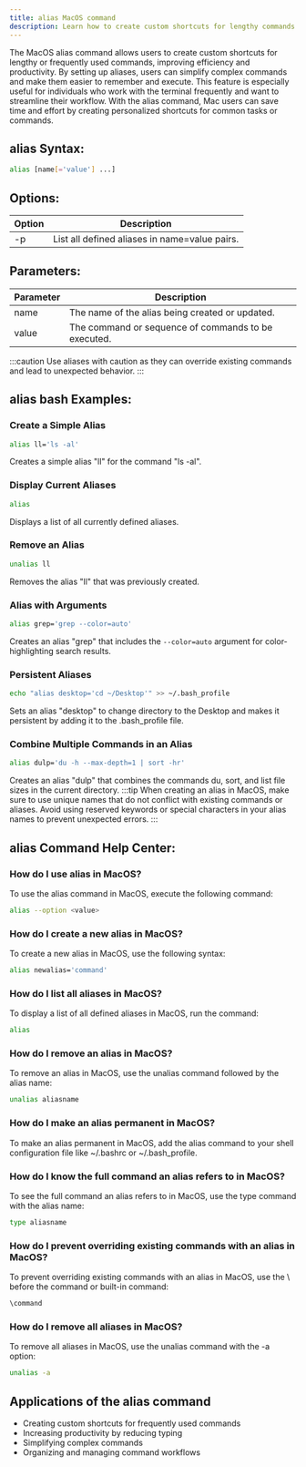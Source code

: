```yaml
---
title: alias MacOS command
description: Learn how to create custom shortcuts for lengthy commands on your Mac with the alias command.
---
```


The MacOS alias command allows users to create custom shortcuts for lengthy or frequently used commands, improving efficiency and productivity. By setting up aliases, users can simplify complex commands and make them easier to remember and execute. This feature is especially useful for individuals who work with the terminal frequently and want to streamline their workflow. With the alias command, Mac users can save time and effort by creating personalized shortcuts for common tasks or commands.
## alias Syntax:
```bash
alias [name[='value'] ...]
```
## Options:
| Option | Description                       |
|--------|-----------------------------------|
| -p     | List all defined aliases in name=value pairs. |

## Parameters:
| Parameter | Description                                              |
|-----------|----------------------------------------------------------|
| name      | The name of the alias being created or updated.          |
| value     | The command or sequence of commands to be executed.      |

:::caution
Use aliases with caution as they can override existing commands and lead to unexpected behavior.
:::
## alias bash Examples:

### Create a Simple Alias
```bash
alias ll='ls -al'
```
Creates a simple alias "ll" for the command "ls -al".

### Display Current Aliases
```bash
alias
```
Displays a list of all currently defined aliases.

### Remove an Alias
```bash
unalias ll
```
Removes the alias "ll" that was previously created.

### Alias with Arguments
```bash
alias grep='grep --color=auto'
```
Creates an alias "grep" that includes the `--color=auto` argument for color-highlighting search results.

### Persistent Aliases
```bash
echo "alias desktop='cd ~/Desktop'" >> ~/.bash_profile
```
Sets an alias "desktop" to change directory to the Desktop and makes it persistent by adding it to the .bash_profile file.

### Combine Multiple Commands in an Alias
```bash
alias dulp='du -h --max-depth=1 | sort -hr'
```
Creates an alias "dulp" that combines the commands du, sort, and list file sizes in the current directory.
:::tip
When creating an alias in MacOS, make sure to use unique names that do not conflict with existing commands or aliases. Avoid using reserved keywords or special characters in your alias names to prevent unexpected errors.
:::

## alias Command Help Center:

### How do I use alias in MacOS?
To use the alias command in MacOS, execute the following command:
```bash
alias --option <value>
```

### How do I create a new alias in MacOS?
To create a new alias in MacOS, use the following syntax:
```bash
alias newalias='command'
```

### How do I list all aliases in MacOS?
To display a list of all defined aliases in MacOS, run the command:
```bash
alias
```

### How do I remove an alias in MacOS?
To remove an alias in MacOS, use the unalias command followed by the alias name:
```bash
unalias aliasname
```

### How do I make an alias permanent in MacOS?
To make an alias permanent in MacOS, add the alias command to your shell configuration file like ~/.bashrc or ~/.bash_profile.

### How do I know the full command an alias refers to in MacOS?
To see the full command an alias refers to in MacOS, use the type command with the alias name:
```bash
type aliasname
```

### How do I prevent overriding existing commands with an alias in MacOS?
To prevent overriding existing commands with an alias in MacOS, use the \ before the command or built-in command:
```bash
\command
```

### How do I remove all aliases in MacOS?
To remove all aliases in MacOS, use the unalias command with the -a option:
```bash
unalias -a
```
## Applications of the alias command

- Creating custom shortcuts for frequently used commands
- Increasing productivity by reducing typing
- Simplifying complex commands
- Organizing and managing command workflows